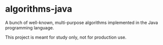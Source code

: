 algorithms-java
===============

A bunch of well-known, multi-purpose algorithms implemented in the Java
programming language.

This project is meant for study only, not for production use.
